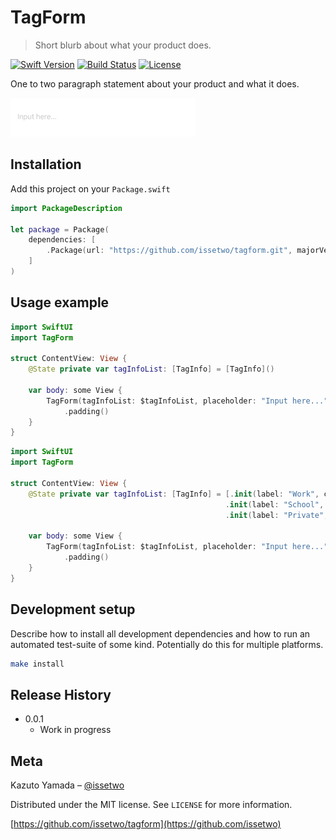 # TagForm
> Short blurb about what your product does.

[![Swift Version][swift-image]][swift-url]
[![Build Status][travis-image]][travis-url]
[![License][license-image]][license-url]

One to two paragraph statement about your product and what it does.

![](screenshot.gif)

## Installation

Add this project on your `Package.swift`

```swift
import PackageDescription

let package = Package(
    dependencies: [
        .Package(url: "https://github.com/issetwo/tagform.git", majorVersion: 0, minor: 0)
    ]
)
```

## Usage example


```swift
import SwiftUI
import TagForm

struct ContentView: View {
    @State private var tagInfoList: [TagInfo] = [TagInfo]()
    
    var body: some View {
        TagForm(tagInfoList: $tagInfoList, placeholder: "Input here...", tagColer: .black)
            .padding()
    }
}
```

```swift
import SwiftUI
import TagForm

struct ContentView: View {
    @State private var tagInfoList: [TagInfo] = [.init(label: "Work", color: .red),
                                                .init(label: "School", color: .orange),
                                                .init(label: "Private", color: .yellow)]
    
    var body: some View {
        TagForm(tagInfoList: $tagInfoList, placeholder: "Input here...", tagColer: .black)
            .padding()
    }
}
```

## Development setup

Describe how to install all development dependencies and how to run an automated test-suite of some kind. Potentially do this for multiple platforms.

```sh
make install
```

## Release History

* 0.0.1
    * Work in progress

## Meta

Kazuto Yamada – [@issetwo](https://twitter.com/issetwo)

Distributed under the MIT license. See ``LICENSE`` for more information.

[https://github.com/issetwo/tagform](https://github.com/issetwo)

[swift-image]:https://img.shields.io/badge/swift-5.0-orange.svg
[swift-url]: https://swift.org/
[license-image]: https://img.shields.io/badge/License-MIT-blue.svg
[license-url]: LICENSE
[travis-image]: https://img.shields.io/travis/dbader/node-datadog-metrics/master.svg
[travis-url]: https://travis-ci.org/dbader/node-datadog-metrics
